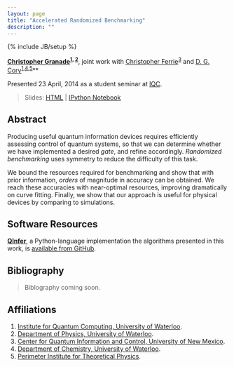 ```yaml
---
layout: page
title: "Accelerated Randomized Benchmarking"
description: ""
---
```

{% include JB/setup %}

**[Christopher Granade](/)<sup>[1](#affil-iqc), [2](#affil-uwphys)</sup>**, joint work with [Christopher Ferrie](http://csferrie.com/)<sup>[3](#affil-cquic)</sup> and [D. G. Cory](http://iqc.uwaterloo.ca/iqc-directory/dcory/)<sup>[1](#affil-iqc),[4](#affil-uwchem),[5](#affil-pi)</sup>**

Presented 23 April, 2014 as a student seminar at [IQC](https://uwaterloo.ca/institute-for-quantum-computing/).

 > Slides: [HTML](slides.html) | [IPython Notebook](slides.ipynb)

## Abstract ##

Producing useful quantum information devices requires efficiently
assessing control of quantum systems, so that
we can determine whether we have implemented a desired *gate*,
and refine accordingly.
*Randomized benchmarking* uses symmetry to reduce the difficulty of this task.

We bound the resources required for benchmarking and show that
with prior information, *orders* of magnitude in accuracy can be obtained.
We reach these accuracies with near-optimal resources, improving dramatically
on curve fitting.
Finally, we show that our approach is useful for physical devices
by comparing to simulations. 

## Software Resources ##

[**QInfer**](https://github.com/csferrie/python-qinfer), a Python-language
implementation the algorithms presented in this work, is
[available from GitHub](https://github.com/csferrie/python-qinfer).

## Bibliography ##

<!-- > [View on Zotero](https://www.zotero.org/cgranade/items/collectionKey/UWFT2XAI) -->

 > Biblography coming soon.

## Affiliations ##


1. <a id="affil-iqc"></a>[Institute for Quantum Computing, University of Waterloo](http://iqc.uwaterloo.ca).
2. <a id="affil-uwphys"></a>[Department of Physics, University of Waterloo](https://uwaterloo.ca/physics-astronomy/).
3. <a id="affil-cquic"></a>[Center for Quantum Information and Control, University of New Mexico](http://physics.unm.edu/CQuIC/).
4. <a id="affil-uwchem"></a>[Department of Chemistry, University of Waterloo](https://uwaterloo.ca/chemistry/).
5. <a id="affil-pi"></a>[Perimeter Institute for Theoretical Physics](http://www.perimeterinstitute.ca/).

